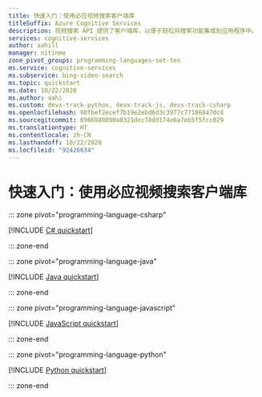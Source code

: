 ```yaml
---
title: 快速入门：使用必应视频搜索客户端库
titleSuffix: Azure Cognitive Services
description: 视频搜索 API 提供了客户端库，以便于轻松将搜索功能集成到应用程序中。 使用此快速入门开始发送搜索请求并返回结果。
services: cognitive-services
author: aahill
manager: nitinme
zone_pivot_groups: programming-languages-set-ten
ms.service: cognitive-services
ms.subservice: bing-video-search
ms.topic: quickstart
ms.date: 10/22/2020
ms.author: aahi
ms.custom: devx-track-python, devx-track-js, devx-track-csharp
ms.openlocfilehash: 98fbef2ecef7b19e2ebd6d3c3977c77186847dc8
ms.sourcegitcommit: 6906980890a8321dec78dd174e6a7eb5f5fcc029
ms.translationtype: HT
ms.contentlocale: zh-CN
ms.lasthandoff: 10/22/2020
ms.locfileid: "92426634"
---
```

# <a name="quickstart-use-the-bing-video-search-client-library"></a>快速入门：使用必应视频搜索客户端库

::: zone pivot="programming-language-csharp"

[!INCLUDE [C# quickstart](../includes/quickstarts/video-search-client-library-csharp.md)]

::: zone-end

::: zone pivot="programming-language-java"

[!INCLUDE [Java quickstart](../includes/quickstarts/video-search-client-library-java.md)]

::: zone-end

::: zone pivot="programming-language-javascript"

[!INCLUDE [JavaScript quickstart](../includes/quickstarts/video-search-client-library-javascript.md)]

::: zone-end

::: zone pivot="programming-language-python"

[!INCLUDE [Python quickstart](../includes/quickstarts/video-search-client-library-python.md)]

::: zone-end
